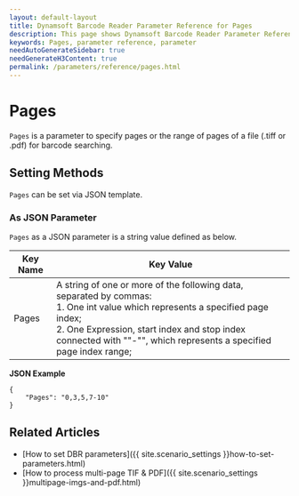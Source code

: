 ```yaml
---
layout: default-layout
title: Dynamsoft Barcode Reader Parameter Reference for Pages
description: This page shows Dynamsoft Barcode Reader Parameter Reference for Pages.
keywords: Pages, parameter reference, parameter
needAutoGenerateSidebar: true
needGenerateH3Content: true
permalink: /parameters/reference/pages.html
---
```



# Pages 

`Pages` is a parameter to specify pages or the range of pages of a file (.tiff or .pdf) for barcode searching.
    
## Setting Methods
`Pages` can be set via JSON template.

### As JSON Parameter
`Pages` as a JSON parameter is a string value defined as below.   

| Key Name | Key Value |
| -------- | --------- |
| Pages | A string of one or more of the following data, separated by commas:<br>1. One int value which represents a specified page index;<br>2. One Expression, start index and stop index connected with ""-"", which represents a specified page index range; |


**JSON Example**   
```
{
    "Pages": "0,3,5,7-10"
}
```


<!--
## Impacts on Performance
### Speed
Searching barcodes on fewer pages may improve the Speed.

### Read Rate
Searching barcodes on more pages may improve the Read Rate.

### Accuracy
`Pages` has no influence on the Accuracy.

-->
## Related Articles
- [How to set DBR parameters]({{ site.scenario_settings }}how-to-set-parameters.html)
- [How to process multi-page TIF & PDF]({{ site.scenario_settings }}multipage-imgs-and-pdf.html)
